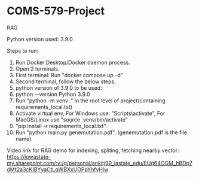 # COMS-579-Project
RAG

Python version used: 3.9.0

Steps to run:
1. Run Docker Desktop/Docker daemon process.
2. Open 2 terminals.
3. First terminal: Run "docker compose up -d"
4. Second terminal, follow the below steps.
5. python version of 3.9.0 to be used:
6.  python --version
Python 3.9.0
7. Run "python -m venv ." in the root level of project(containing requirements_local.txt)
8. Activate virtual env, For Windows use: "Scripts\activate", For MacOS/Linux use "source .venv/bin/activate" 
9. "pip install -r requirements_local.txt".
10. Run "python main.py genemutation.pdf". (genemutation.pdf is the file name)


Video link for RAG demo for indexing, spliting, fetching nearby vector:
https://iowastate-my.sharepoint.com/:v:/g/personal/ankitj99_iastate_edu/EUq64OGM_hBDp7dMt2a3cKIBYyaCtLqWBXxUOPpYhfvHlw


